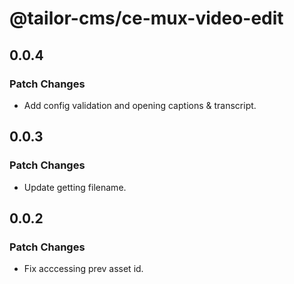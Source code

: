 # @tailor-cms/ce-mux-video-edit

## 0.0.4

### Patch Changes

- Add config validation and opening captions & transcript.

## 0.0.3

### Patch Changes

- Update getting filename.

## 0.0.2

### Patch Changes

- Fix acccessing prev asset id.
